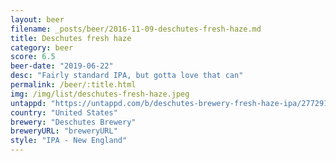 ```yaml
---
layout: beer
filename: _posts/beer/2016-11-09-deschutes-fresh-haze.md
title: Deschutes fresh haze
category: beer
score: 6.5
beer-date: "2019-06-22"
desc: "Fairly standard IPA, but gotta love that can"
permalink: /beer/:title.html
img: /img/list/deschutes-fresh-haze.jpeg
untappd: "https://untappd.com/b/deschutes-brewery-fresh-haze-ipa/2772910"
country: "United States"
brewery: "Deschutes Brewery"
breweryURL: "breweryURL"
style: "IPA - New England"
---
```

